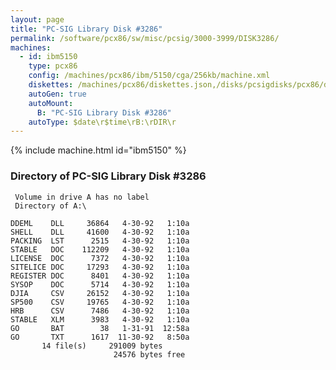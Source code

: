```yaml
---
layout: page
title: "PC-SIG Library Disk #3286"
permalink: /software/pcx86/sw/misc/pcsig/3000-3999/DISK3286/
machines:
  - id: ibm5150
    type: pcx86
    config: /machines/pcx86/ibm/5150/cga/256kb/machine.xml
    diskettes: /machines/pcx86/diskettes.json,/disks/pcsigdisks/pcx86/diskettes.json
    autoGen: true
    autoMount:
      B: "PC-SIG Library Disk #3286"
    autoType: $date\r$time\rB:\rDIR\r
---
```


{% include machine.html id="ibm5150" %}

### Directory of PC-SIG Library Disk #3286

     Volume in drive A has no label
     Directory of A:\

    DDEML    DLL     36864   4-30-92   1:10a
    SHELL    DLL     41600   4-30-92   1:10a
    PACKING  LST      2515   4-30-92   1:10a
    STABLE   DOC    112209   4-30-92   1:10a
    LICENSE  DOC      7372   4-30-92   1:10a
    SITELICE DOC     17293   4-30-92   1:10a
    REGISTER DOC      8401   4-30-92   1:10a
    SYSOP    DOC      5714   4-30-92   1:10a
    DJIA     CSV     26152   4-30-92   1:10a
    SP500    CSV     19765   4-30-92   1:10a
    HRB      CSV      7486   4-30-92   1:10a
    STABLE   XLM      3983   4-30-92   1:10a
    GO       BAT        38   1-31-91  12:58a
    GO       TXT      1617  11-30-92   8:50a
           14 file(s)     291009 bytes
                           24576 bytes free
